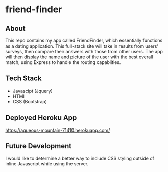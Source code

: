 # friend-finder
## About
 This repo contains my app called FriendFinder, which essentially functions as a dating application. This full-stack site will take in results from users' surveys, then compare their answers with those from other users. The app will then display the name and picture of the user with the best overall match, using Express to handle the routing capabiities. 

## Tech Stack
* Javascipt (Jquery)
* HTMl
* CSS (Bootstrap)

## Deployed Heroku App

https://aqueous-mountain-71410.herokuapp.com/

## Future Development

I would like to determine a better way to include CSS styling outside of inline Javascript while using the server.

